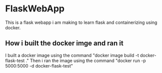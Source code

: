 # FlaskWebApp
This is a flask webapp i am making to learn flask and containerizing using docker.

## How i built the docker imge and ran it
I built a docker image using the command "docker image build -t docker-flask-test ."
Then i ran the image using the command "docker run -p 5000:5000 -d docker-flask-test"
